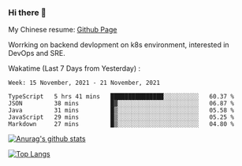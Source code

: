 ### Hi there 👋

My Chinese resume: [Github Page](https://spencercjh.github.io/resume/)

Worrking on backend devlopment on k8s environment, interested in DevOps and SRE.

Wakatime (Last 7 Days from Yesterday) :

<!--START_SECTION:waka-->
```text
Week: 15 November, 2021 - 21 November, 2021

TypeScript   5 hrs 41 mins   ███████████████░░░░░░░░░░   60.37 % 
JSON         38 mins         █▓░░░░░░░░░░░░░░░░░░░░░░░   06.87 % 
Java         31 mins         █▒░░░░░░░░░░░░░░░░░░░░░░░   05.58 % 
JavaScript   29 mins         █▒░░░░░░░░░░░░░░░░░░░░░░░   05.25 % 
Markdown     27 mins         █▒░░░░░░░░░░░░░░░░░░░░░░░   04.80 % 
```
<!--END_SECTION:waka-->

[![Anurag's github stats](https://github-readme-stats.vercel.app/api?username=spencercjh&theme=tokyonight&show_icons=true)](https://github.com/anuraghazra/github-readme-stats)

[![Top Langs](https://github-readme-stats.vercel.app/api/top-langs/?username=spencercjh&layout=compact&theme=tokyonight)](https://github.com/anuraghazra/github-readme-stats)
